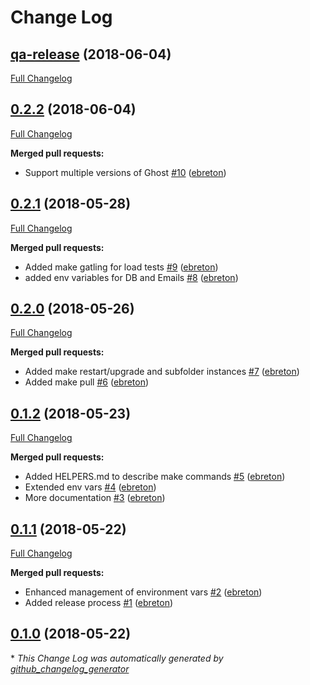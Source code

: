 # Change Log

## [qa-release](https://github.com/ebreton/ghost-in-a-shell/tree/qa-release) (2018-06-04)
[Full Changelog](https://github.com/ebreton/ghost-in-a-shell/compare/0.2.2...qa-release)

## [0.2.2](https://github.com/ebreton/ghost-in-a-shell/tree/0.2.2) (2018-06-04)
[Full Changelog](https://github.com/ebreton/ghost-in-a-shell/compare/0.2.1...0.2.2)

**Merged pull requests:**

- Support multiple versions of Ghost [\#10](https://github.com/ebreton/ghost-in-a-shell/pull/10) ([ebreton](https://github.com/ebreton))

## [0.2.1](https://github.com/ebreton/ghost-in-a-shell/tree/0.2.1) (2018-05-28)
[Full Changelog](https://github.com/ebreton/ghost-in-a-shell/compare/0.2.0...0.2.1)

**Merged pull requests:**

- Added make gatling for load tests [\#9](https://github.com/ebreton/ghost-in-a-shell/pull/9) ([ebreton](https://github.com/ebreton))
- added env variables for DB and Emails [\#8](https://github.com/ebreton/ghost-in-a-shell/pull/8) ([ebreton](https://github.com/ebreton))

## [0.2.0](https://github.com/ebreton/ghost-in-a-shell/tree/0.2.0) (2018-05-26)
[Full Changelog](https://github.com/ebreton/ghost-in-a-shell/compare/0.1.2...0.2.0)

**Merged pull requests:**

- Added make restart/upgrade and subfolder instances [\#7](https://github.com/ebreton/ghost-in-a-shell/pull/7) ([ebreton](https://github.com/ebreton))
- Added make pull [\#6](https://github.com/ebreton/ghost-in-a-shell/pull/6) ([ebreton](https://github.com/ebreton))

## [0.1.2](https://github.com/ebreton/ghost-in-a-shell/tree/0.1.2) (2018-05-23)
[Full Changelog](https://github.com/ebreton/ghost-in-a-shell/compare/0.1.1...0.1.2)

**Merged pull requests:**

- Added HELPERS.md to describe make commands [\#5](https://github.com/ebreton/ghost-in-a-shell/pull/5) ([ebreton](https://github.com/ebreton))
- Extended env vars [\#4](https://github.com/ebreton/ghost-in-a-shell/pull/4) ([ebreton](https://github.com/ebreton))
- More documentation [\#3](https://github.com/ebreton/ghost-in-a-shell/pull/3) ([ebreton](https://github.com/ebreton))

## [0.1.1](https://github.com/ebreton/ghost-in-a-shell/tree/0.1.1) (2018-05-22)
[Full Changelog](https://github.com/ebreton/ghost-in-a-shell/compare/0.1.0...0.1.1)

**Merged pull requests:**

- Enhanced management of environment vars [\#2](https://github.com/ebreton/ghost-in-a-shell/pull/2) ([ebreton](https://github.com/ebreton))
- Added release process [\#1](https://github.com/ebreton/ghost-in-a-shell/pull/1) ([ebreton](https://github.com/ebreton))

## [0.1.0](https://github.com/ebreton/ghost-in-a-shell/tree/0.1.0) (2018-05-22)


\* *This Change Log was automatically generated by [github_changelog_generator](https://github.com/skywinder/Github-Changelog-Generator)*